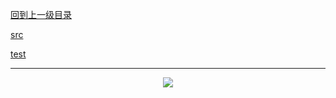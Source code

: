 [回到上一级目录](https://github.com/zhaochenyou/Way-to-Algorithm/blob/master/Chapter-2-Search/README.md)

[src](https://github.com/zhaochenyou/Way-to-Algorithm/raw/master/Chapter-1-Sort/src/BruteForce.hpp)

[test](https://github.com/zhaochenyou/Way-to-Algorithm/raw/master/Chapter-1-Sort/src/BruteForce.cpp)

----------
<p align="center"><img src="https://github.com/zhaochenyou/Way-to-Algorithm/raw/master/Chapter-2-Search/res/BruteForce.png" /></p>

